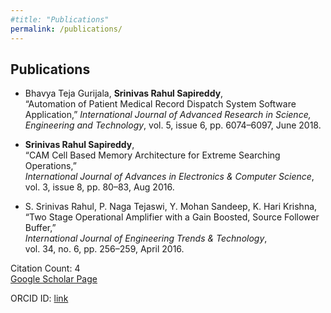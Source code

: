 ```yaml
---
#title: "Publications"
permalink: /publications/
---
```


## Publications

- Bhavya Teja Gurijala, **Srinivas Rahul Sapireddy**,  
  “Automation of Patient Medical Record Dispatch System Software Application,” *International Journal of Advanced Research in Science, Engineering and Technology*,      vol. 5, issue 6, pp. 6074–6097, June 2018.  

- **Srinivas Rahul Sapireddy**,  
  “CAM Cell Based Memory Architecture for Extreme Searching Operations,”  
  *International Journal of Advances in Electronics & Computer Science*,  
  vol. 3, issue 8, pp. 80–83, Aug 2016.

- S. Srinivas Rahul, P. Naga Tejaswi, Y. Mohan Sandeep, K. Hari Krishna,  
  “Two Stage Operational Amplifier with a Gain Boosted, Source Follower Buffer,”  
  *International Journal of Engineering Trends & Technology*,  
  vol. 34, no. 6, pp. 256–259, April 2016.



Citation Count: 4<br>
[ Google Scholar Page ](https://scholar.google.com/citations?user=08fgpdIAAAAJ&hl=en)

ORCID ID: [ link ](https://orcid.org/0000-0002-9898-6810)
